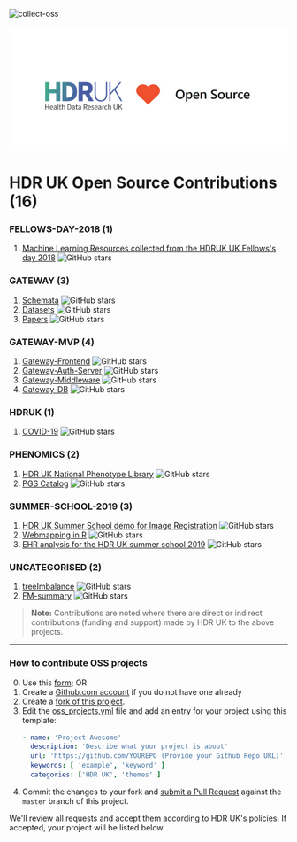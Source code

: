![collect-oss](https://github.com/HDRUK/oss/workflows/collect-oss/badge.svg)
<p align="center">
  <img src="images/HDRUK_LOVE_OPEN_SOURCE.png">
</p>

# HDR UK Open Source Contributions (16)

### FELLOWS-DAY-2018 (1)
1. [Machine Learning Resources collected from the HDRUK UK Fellows's day 2018](https://github.com/alastair-droop/HDRUK-fellows-day-2018) ![GitHub stars](https://img.shields.io/github/stars/alastair-droop/HDRUK-fellows-day-2018?style=flat)


### GATEWAY (3)
1. [Schemata](https://github.com/HDRUK/schemata) ![GitHub stars](https://img.shields.io/github/stars/HDRUK/schemata?style=flat)
2. [Datasets](https://github.com/HDRUK/datasets) ![GitHub stars](https://img.shields.io/github/stars/HDRUK/datasets?style=flat)
3. [Papers](https://github.com/HDRUK/papers) ![GitHub stars](https://img.shields.io/github/stars/HDRUK/papers?style=flat)


### GATEWAY-MVP (4)
1. [Gateway-Frontend](https://github.com/HDRUK/Gateway-Frontend) ![GitHub stars](https://img.shields.io/github/stars/HDRUK/Gateway-Frontend?style=flat)
2. [Gateway-Auth-Server](https://github.com/HDRUK/Gateway-Auth-Server) ![GitHub stars](https://img.shields.io/github/stars/HDRUK/Gateway-Auth-Server?style=flat)
3. [Gateway-Middleware](https://github.com/HDRUK/Gateway-Middleware) ![GitHub stars](https://img.shields.io/github/stars/HDRUK/Gateway-Middleware?style=flat)
4. [Gateway-DB](https://github.com/HDRUK/Gateway-DB) ![GitHub stars](https://img.shields.io/github/stars/HDRUK/Gateway-DB?style=flat)


### HDRUK (1)
1. [COVID-19](https://github.com/HDRUK/covid-19) ![GitHub stars](https://img.shields.io/github/stars/HDRUK/covid-19?style=flat)


### PHENOMICS (2)
1. [HDR UK National Phenotype Library](https://github.com/spiros/hdr-caliber-phenome-portal) ![GitHub stars](https://img.shields.io/github/stars/spiros/hdr-caliber-phenome-portal?style=flat)
2. [PGS Catalog](https://github.com/PGScatalog/PGS_Catalog) ![GitHub stars](https://img.shields.io/github/stars/PGScatalog/PGS_Catalog?style=flat)


### SUMMER-SCHOOL-2019 (3)
1. [HDR UK Summer School demo for Image Registration](https://github.com/bwpapiez/hdr_uk_demo) ![GitHub stars](https://img.shields.io/github/stars/bwpapiez/hdr_uk_demo?style=flat)
2. [Webmapping in R](https://github.com/alalexiou/HDR-UK_Webmapping_in_R) ![GitHub stars](https://img.shields.io/github/stars/alalexiou/HDR-UK_Webmapping_in_R?style=flat)
3. [EHR analysis for the HDR UK summer school 2019](https://github.com/athro/hdruk_summerschool_session1) ![GitHub stars](https://img.shields.io/github/stars/athro/hdruk_summerschool_session1?style=flat)


### UNCATEGORISED (2)
1. [treeImbalance](https://github.com/HDRUK/treeImbalance) ![GitHub stars](https://img.shields.io/github/stars/HDRUK/treeImbalance?style=flat)
2. [FM-summary](https://github.com/hailianghuang/FM-summary) ![GitHub stars](https://img.shields.io/github/stars/hailianghuang/FM-summary?style=flat)


> **Note:** Contributions are noted where there are direct or indirect contributions (funding and support) made by HDR UK to the above projects.

---
### How to contribute OSS projects

0. Use this [form](https://forms.gle/vnffT9stTv9kuh4T9); OR
1. Create a [Github.com account](https://github.com/join) if you do not have one already
2. Create a [fork of this project](https://github.com/HDRUK/oss).
3. Edit the [oss_projects.yml](data/oss_projects.yml) file and add an entry for your project using this template:
   ```yaml
   - name: 'Project Awesome'
     description: 'Describe what your project is about'
     url: 'https://github.com/YOUREPO (Provide your Github Repo URL)'
     keywords: [ 'example', 'keyword' ]
     categories: ['HDR UK', 'themes' ]
   ```
4. Commit the changes to your fork and [submit a Pull Request](https://github.com/HDRUK/oss/compare) against the `master` branch of this project.

We'll review all requests and accept them according to HDR UK's policies. If accepted, your project will be listed below
